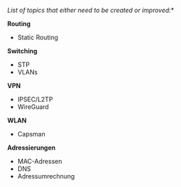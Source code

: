 *List of topics that either need to be created or improved:**

**Routing**
- Static Routing

**Switching**
-  STP
-  VLANs

**VPN**
- IPSEC/L2TP
- WireGuard

**WLAN**
- Capsman

**Adressierungen**
- MAC-Adressen
- DNS
- Adressumrechnung
